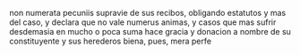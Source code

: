 non numerata pecuniis supravie de sus recibos, obligando estatutos y mas del caso, y declara que no vale numerus animas, y casos que mas sufrir desdemasia en mucho o poca suma hace gracia y donacion a nombre de su constituyente y sus herederos biena, pues, mera perfe